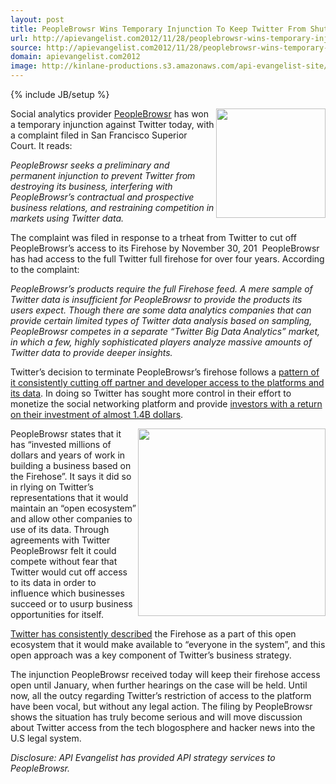 ```yaml
---
layout: post
title: PeopleBrowsr Wins Temporary Injunction To Keep Twitter From Shutting Off Firehose
url: http://apievangelist.com2012/11/28/peoplebrowsr-wins-temporary-injunction-to-keep-twitter-from-shutting-off-firehose/
source: http://apievangelist.com2012/11/28/peoplebrowsr-wins-temporary-injunction-to-keep-twitter-from-shutting-off-firehose/
domain: apievangelist.com2012
image: http://kinlane-productions.s3.amazonaws.com/api-evangelist-site/blog/twitter-access.png
---
```

{% include JB/setup %}<p>
     <img src="http://kinlane-productions.s3.amazonaws.com/twitter/twitter-access.png"  width="175" align="right" />
</p>
<p>
     Social analytics provider <a title="PeopleBrowsr" href="http://www.peoplebrowsr.com/">PeopleBrowsr</a> has won a temporary injunction against Twitter today, with a complaint filed in San Francisco Superior Court. It reads:
</p>
<p>
     <em>PeopleBrowsr seeks a preliminary and permanent injunction to prevent Twitter from destroying its business, interfering with PeopleBrowsr’s contractual and prospective business relations, and restraining competition in markets using Twitter data.</em>
</p>
<p>
     The complaint was filed in response to a trheat from Twitter to cut off PeopleBrowsr’s access to its Firehose by November 30, 201  PeopleBrowsr has had access to the full Twitter full firehose for over four years. According to the complaint:
</p>
<p>
     <em>PeopleBrowsr’s products require the full Firehose feed. A mere sample of Twitter data is insufficient for PeopleBrowsr to provide the products its users expect. Though there are some data analytics companies that can provide certain limited types of Twitter data analysis based on sampling, PeopleBrowsr competes in a separate “Twitter Big Data Analytics” market, in which a few, highly sophisticated players analyze massive amounts of Twitter data to provide deeper insights.</em>
</p>
<p>
     Twitter’s decision to terminate PeopleBrowsr’s firehose follows a <a href="http://apivoice.com/2012/06/29/twitter-continues-to-restrict-access-to-our-tweets/">pattern of it consistently cutting off partner and developer access to the platforms and its data</a>. In doing so Twitter has sought more control in their effort to monetize the social networking platform and provide <a href="http://apivoice.com/2012/07/22/investment-in-twitter/">investors with a return on their investment of almost 1.4B dollars</a>.
</p>
<p>
     <img src="https://s3.amazonaws.com/kinlane-productions/api-evangelist/peoplebrowsr/PeopleBrowsr-logo.png"  width="300" align="right" />
</p>
<p>
     PeopleBrowsr states that it has “invested millions of dollars and years of work in building a business based on the Firehose”. It says it did so in rlying on Twitter’s representations that it would maintain an “open ecosystem” and allow other companies to use of its data. Through agreements with Twitter PeopleBrowsr felt it could compete without fear that Twitter would cut off access to its data in order to influence which businesses succeed or to usurp business opportunities for itself.
</p>
<p>
     <a href="http://twitter.apivoice.com/">Twitter has consistently described</a> the Firehose as a part of this open ecosystem that it would make available to “everyone in the system”, and this open approach was a key component of Twitter’s business strategy. 
</p>
<p>
     The injunction PeopleBrowsr received today will keep their firehose access open until January, when further hearings on the case will be held. Until now, all the outcy regarding Twitter’s restriction of access to the platform have been vocal, but without any legal action. The filing by PeopleBrowsr shows the situation has truly become serious and will move discussion about Twitter access from the tech blogosphere and hacker news into the U.S legal system.
</p>
<p>
     <em>Disclosure: API Evangelist has provided API strategy services to PeopleBrowsr.</em>
</p>
